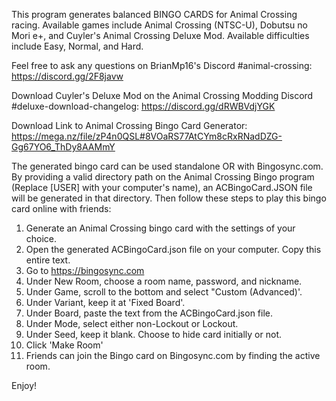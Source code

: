 This program generates balanced BINGO CARDS for Animal Crossing racing. Available games include Animal Crossing (NTSC-U), Dobutsu no Mori e+, and Cuyler's Animal Crossing Deluxe Mod. Available difficulties include Easy, Normal, and Hard.

Feel free to ask any questions on BrianMp16's Discord #animal-crossing: https://discord.gg/2F8javw

Download Cuyler's Deluxe Mod on the Animal Crossing Modding Discord #deluxe-download-changelog: https://discord.gg/dRWBVdjYGK

Download Link to Animal Crossing Bingo Card Generator:
https://mega.nz/file/zP4n0QSL#8VOaRS77AtCYm8cRxRNadDZG-Gg67YO6_ThDy8AAMmY

The generated bingo card can be used standalone OR with Bingosync.com. By providing a valid directory path on the Animal Crossing Bingo program (Replace [USER] with your computer's name), an ACBingoCard.JSON file will be generated in that directory. Then follow these steps to play this bingo card online with friends:

1) Generate an Animal Crossing bingo card with the settings of your choice.
2) Open the generated ACBingoCard.json file on your computer. Copy this entire text.
3) Go to https://bingosync.com
4) Under New Room, choose a room name, password, and nickname.
5) Under Game, scroll to the bottom and select "Custom (Advanced)'.
6) Under Variant, keep it at 'Fixed Board'.
7) Under Board, paste the text from the ACBingoCard.json file.
8) Under Mode, select either non-Lockout or Lockout.
9) Under Seed, keep it blank. Choose to hide card initially or not.
10) Click 'Make Room'
11) Friends can join the Bingo card on Bingosync.com by finding the active room.

Enjoy!
